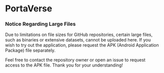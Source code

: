 # PortaVerse

### Notice Regarding Large Files

Due to limitations on file sizes for GitHub repositories, certain large files, such as binaries or extensive datasets, cannot be uploaded here. If you wish to try out the application, please request the APK (Android Application Package) file separately.

Feel free to contact the repository owner or open an issue to request access to the APK file. Thank you for your understanding!
